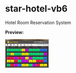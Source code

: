 # star-hotel-vb6
Hotel Room Reservation System

**Preview:**

<img src="https://github.com/pyhoon/star-hotel-vb6/blob/main/Preview/Dashboard.png" width="140" title="Dashboard" />
